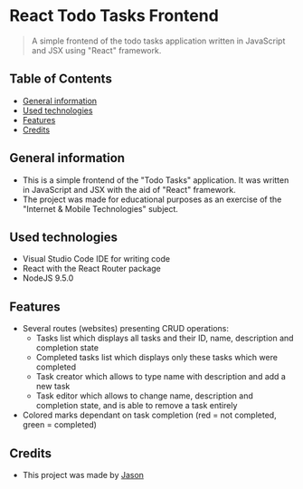 # React Todo Tasks Frontend
> A simple frontend of the todo tasks application written in JavaScript and JSX using "React" framework.

## Table of Contents
* [General information](#general-information)
* [Used technologies](#used-technologies)
* [Features](#features)
* [Credits](#credits)

## General information
- This is a simple frontend of the "Todo Tasks" application. It was written in JavaScript and JSX with the aid of "React" framework.
- The project was made for educational purposes as an exercise of the "Internet & Mobile Technologies" subject.

## Used technologies
- Visual Studio Code IDE for writing code
- React with the React Router package
- NodeJS 9.5.0

## Features
- Several routes (websites) presenting CRUD operations:
	- Tasks list which displays all tasks and their ID, name, description and completion state
	- Completed tasks list which displays only these tasks which were completed
	- Task creator which allows to type name with description and add a new task
	- Task editor which allows to change name, description and completion state, and is able to remove a task entirely
- Colored marks dependant on task completion (red = not completed, green = completed)

## Credits
- This project was made by [Jason](https://jasonxiii.pl "Jason. Cała informatyka w jednym miejscu! Oficjalna strona internetowa! Setki artykułów na różne tematy! Wszystko stworzone przez jedną osobę!")